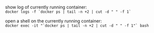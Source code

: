 show log of currently running container:  
```docker logs -f `docker ps | tail -n +2 | cut -d " " -f 1` ```

open a shell on the currently running container:  
```docker exec -it "`docker ps | tail -n +2 | cut -d " " -f 1"` bash ```
